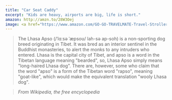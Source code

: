 ```yaml
---
title: "Car Seat Caddy"
excerpt: "Kids are heavy, airports are big, life is short."
amazon: http://amzn.to/28W3Oej
image: <a href="https://www.amazon.com/GO-GO-TRAVELMATE-Travel-Stroller-Toddler/dp/B000JJK9EY/ref=as_li_ss_il?ie=UTF8&qid=1467044044&sr=8-1&keywords=B000JJK9EY&linkCode=li1&tag=linkalocal20-20&linkId=1c8c9d26ee77f37e574f698ed5c33d15" target="_blank"><img border="0" src="//ws-na.amazon-adsystem.com/widgets/q?_encoding=UTF8&ASIN=B000JJK9EY&Format=_SL110_&ID=AsinImage&MarketPlace=US&ServiceVersion=20070822&WS=1&tag=linkalocal20-20" ></a><img src="https://ir-na.amazon-adsystem.com/e/ir?t=linkalocal20-20&l=li1&o=1&a=B000JJK9EY" width="1" height="1" border="0" alt="" style="border:none !important; margin:0px !important;" />
---
```


> The Lhasa Apso (/ˈlɑːsə ˈæpsoʊ/ lah-sə ap-soh) is a non-sporting dog breed originating in Tibet. It was bred as an interior sentinel in the Buddhist monasteries, to alert the monks to any intruders who entered. Lhasa is the capital city of Tibet, and apso is a word in the Tibetan language meaning "bearded", so, Lhasa Apso simply means "long-haired Lhasa dog". There are, however, some who claim that the word "apso" is a form of the Tibetan word "rapso", meaning "goat-like", which would make the equivalent translation "wooly Lhasa dog".

> <cite>From Wikipedia, the free encyclopedia</cite>
